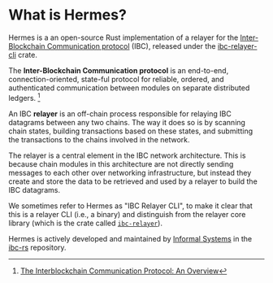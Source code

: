 # What is Hermes?

Hermes is a an open-source Rust implementation of a relayer for the
[Inter-Blockchain Communication protocol](https://ibcprotocol.org) (IBC),
released under the [ibc-relayer-cli](https://crates.io/crates/ibc-relayer-cli) crate.

The **Inter-Blockchain Communication protocol** is an end-to-end, connection-oriented,
state-ful protocol for reliable, ordered, and authenticated communication between modules
on separate distributed ledgers. [^ibc]

An IBC **relayer** is an off-chain process responsible for relaying IBC datagrams between any two chains.
The way it does so is by scanning chain states, building transactions based on these states,
and submitting the transactions to the chains involved in the network.

The relayer is a central element in the IBC network architecture. This is because chain modules
in this architecture are not directly sending messages to each other over networking infrastructure,
but instead they create and store the data to be retrieved and used by a relayer to build the IBC datagrams.

We sometimes refer to Hermes as "IBC Relayer CLI", to make it clear that this
is a relayer CLI (i.e., a binary) and distinguish from the relayer core library
(which is the crate called [`ibc-relayer`](https://crates.io/crates/ibc-relayer)).

Hermes is actively developed and maintained by [Informal Systems](https://informal.systems) in the [ibc-rs](https://github.com/informalsystems/ibc-rs) repository.

[^ibc]: [The Interblockchain Communication Protocol: An Overview](https://arxiv.org/pdf/2006.15918.pdf)
